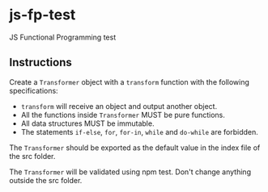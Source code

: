 # js-fp-test

JS Functional Programming test

## Instructions

Create a `Transformer` object with a `transform` function with the following specifications:

* `transform` will receive an object and output another object.
* All the functions inside `Transformer` MUST be pure functions.
* All data structures MUST be immutable.
* The statements `if-else`, `for`, `for-in`, `while` and `do-while` are forbidden.

The `Transformer` should be exported as the default value in the index file of the src folder.

The `Transformer` will be validated using npm test. Don't change anything outside the src folder.